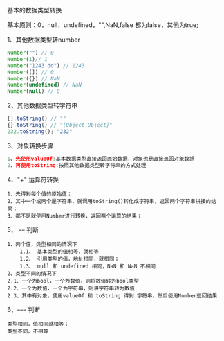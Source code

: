 基本的数据类型转换 

基本原则：0，null，undefined，"",NaN,false 都为false，其他为true;

1、其他数据类型转number 
```javascript
Number("") // 0
Number(1)// 1
Number("1243 dd") // 1243
Number([]) // 0
Number({}) // NaN
Number(undefined) // NaN
Number(null) // 0
```

2、其他数据类型转字符串
```javascript
[].toString() // ""
{}.toString() // "[Object Object]"
232.toString(); "232"
```

3、对象转换步骤
```javascript
1、先使用valueOf:基本数据类型直接返回原始数据，对象也是直接返回对象数据
2、再使用toString:按照其他数据类型转字符串的方式处理
```

4、"+" 运算符转换
```
1、先得到每个值的原始值；
2、其中一个或两个是字符串，就调用toString()转化成字符串，返回两个字符串拼接的结果；
3、都不是就使用Number进行转换，返回两个运算的结果；

```

5、 `==` 判断
```
1、两个值，类型相同的情况下
    1.1、 基本类型的值相等，就相等
    1.2、 引用类型的值，地址相同，就相同；
    1.3、 null 和 undefined 相同，NaN 和 NaN 不相同
2、类型不同的情况下
2.1、一个为bool，一个为数值，则将数值转为bool类型
2.2、一个为数值，一个为字符串，则讲字符串转为数值
2.3、其中有对象，使用valueOf 和 toString 得到 字符串，然后使用Number返回结果
```

6、`===` 判断
```
类型相同，值相同就相等；
类型不同，不相等
```